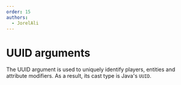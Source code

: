 ```yaml
---
order: 15
authors:
  - JorelAli
---
```


# UUID arguments

The UUID argument is used to uniquely identify players, entities and attribute modifiers. As a result, its cast type is Java's `UUID`.